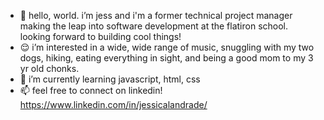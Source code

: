 - 👋 hello, world. i’m jess and i'm a former technical project manager making the leap into software development at the flatiron school. looking forward to building cool things! 
- 😌 i’m interested in a wide, wide range of music, snuggling with my two dogs, hiking, eating everything in sight, and being a good mom to my 3 yr old chonks. 
- 🌱 i’m currently learning javascript, html, css
- 📫 feel free to connect on linkedin! https://www.linkedin.com/in/jessicalandrade/

<!---
jawndrade/jawndrade is a ✨ special ✨ repository because its `README.md` (this file) appears on your GitHub profile.
You can click the Preview link to take a look at your changes.
--->

